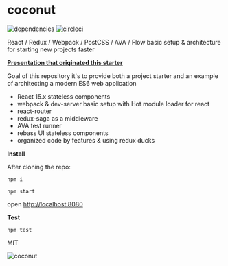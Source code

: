 # coconut

![dependencies](https://david-dm.org/andreipreda/coconut.svg) [![circleci](https://circleci.com/gh/andreipreda/coconut.png?circle-token=a4fec78314eae92b11017b5702d48425a5b32c9c)](https://circleci.com/gh/andreipreda/coconut)

React / Redux / Webpack / PostCSS / AVA / Flow basic setup & architecture for starting new projects faster

**[Presentation that originated this starter](http://slides.com/andreipreda/deck)**

Goal of this repository it's to provide both a project starter and an example of architecting a modern ES6 web application

* React 15.x stateless components
* webpack & dev-server basic setup with Hot module loader for react
* react-router
* redux-saga as a middleware
* AVA test runner
* rebass UI stateless components
* organized code by features & using redux ducks


**Install**

After cloning the repo:

```npm i```

```npm start```

open [http://localhost:8080](http://localhost:8080)


**Test**

```npm test```


MIT

![coconut](http://images.all-free-download.com/images/graphiclarge/coconut_tree_vector_6820557.jpg)


